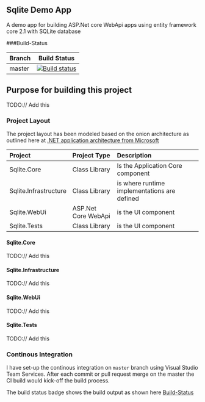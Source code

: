 ## Sqlite Demo App
A demo app for building ASP.Net core WebApi apps using entity framework core 2.1 with SQLite database

###Build-Status

| Branch        | Build Status | 
| ------------- |:-------------:|
| master      | [![Build status](https://rajivyanamandra.visualstudio.com/SqliteDemoApp/_apis/build/status/SqliteDemoApp-ASP.NET%20Core-CI)](https://rajivyanamandra.visualstudio.com/SqliteDemoApp/_apis/build/status/SqliteDemoApp-ASP.NET%20Core-CI?branchName=master) |

## Purpose for building this project
TODO:// Add this

### Project Layout

The project layout has been modeled based on the onion architecture as outlined here at [.NET application architecture from Microsoft](https://docs.microsoft.com/en-us/dotnet/standard/modernize-with-azure-and-containers/index)

| Project        | Project Type|Description | 
| :------------- |:-------------|:-------------|
|Sqlite.Core|Class Library|Is the Application Core component|
|Sqlite.Infrastructure|Class Library|is where runtime implementations are defined|
|Sqlite.WebUi|ASP.Net Core WebApi|is the UI component|
|Sqlite.Tests|Class Library|is the UI component|

#### Sqlite.Core
TODO:// Add this

#### Sqlite.Infrastructure
TODO:// Add this

#### Sqlite.WebUi
TODO:// Add this

#### Sqlite.Tests
TODO:// Add this

### Continous Integration
I have set-up the continous integration on `master` branch using Visual Studio Team Services. After each commit or pull request merge on the master the CI build would kick-off the build process.

The build status badge shows the build output as shown here  [Build-Status](#Build-Status)
